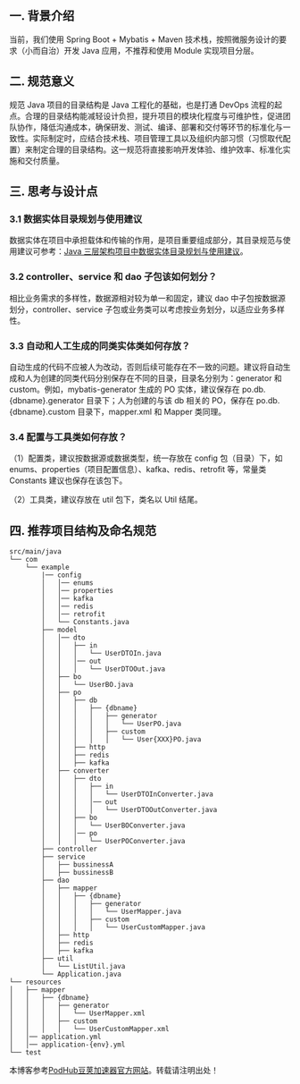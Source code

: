 ## 一. 背景介绍

当前，我们使用 Spring Boot + Mybatis + Maven 技术栈，按照微服务设计的要求（小而自治）开发 Java 应用，不推荐和使用 Module 实现项目分层。

## 二. 规范意义

规范 Java 项目的目录结构是 Java 工程化的基础，也是打通 DevOps 流程的起点。合理的目录结构能减轻设计负担，提升项目的模块化程度与可维护性，促进团队协作，降低沟通成本，确保研发、测试、编译、部署和交付等环节的标准化与一致性。实际制定时，应结合技术栈、项目管理工具以及组织内部习惯（习惯取代配置）来制定合理的目录结构。这一规范将直接影响开发体验、维护效率、标准化实施和交付质量。

## 三. 思考与设计点

### 3.1 数据实体目录规划与使用建议

数据实体在项目中承担载体和传输的作用，是项目重要组成部分，其目录规范与使用建议可参考：[Java 三层架构项目中数据实体目录规划与使用建议](https://github.com)。

### 3.2 controller、service 和 dao 子包该如何划分？

相比业务需求的多样性，数据源相对较为单一和固定，建议 dao 中子包按数据源划分，controller、service 子包或业务类可以考虑按业务划分，以适应业务多样性。

### 3.3 自动和人工生成的同类实体类如何存放？

自动生成的代码不应被人为改动，否则后续可能存在不一致的问题。建议将自动生成和人为创建的同类代码分别保存在不同的目录，目录名分别为：generator 和 custom。例如，mybatis-generator 生成的 PO 实体，建议保存在 po.db.{dbname}.generator 目录下；人为创建的与该 db 相关的 PO，保存在 po.db.{dbname}.custom 目录下，mapper.xml 和 Mapper 类同理。

### 3.4 配置与工具类如何存放？

（1）配置类，建议按数据源或数据类型，统一存放在 config 包（目录）下，如 enums、properties（项目配置信息）、kafka、redis、retrofit 等，常量类 Constants 建议也保存在该包下。

（2）工具类，建议存放在 util 包下，类名以 Util 结尾。

## 四. 推荐项目结构及命名规范

```
src/main/java
└── com
    └── example
        |── config
        │   │── enums
        │   │── properties
        │   │── kafka
        │   │── redis
        │   │── retrofit
        │   └── Constants.java
        ├── model
        │   │── dto
        │   │   ├── in
        │   │   │   └── UserDTOIn.java
        │   │   │── out
        │   │   │   └── UserDTOOut.java
        │   ├── bo
        │   │   └── UserBO.java
        │   ├── po
        │   │   ├── db
        │   │   │   ├── {dbname}
        │   │   │   │   ├── generator
        │   │   │   │   │   └── UserPO.java
        │   │   │   │   ├── custom
        │   │   │   │   │   └── User{XXX}PO.java
        │   │   ├── http
        │   │   ├── redis
        │   │   ├── kafka
        │   ├── converter
        │   │   ├── dto
        │   │   │   ├── in
        │   │   │   │   └── UserDTOInConverter.java        
        │   │   │   │── out
        │   │   │   │   └── UserDTOOutConverter.java        
        │   │   ├── bo
        │   │   │   └── UserBOConverter.java
        │   │   │── po
        │   │   │   └── UserPOConverter.java
        ├── controller
        ├── service
        │   ├── bussinessA
        │   ├── bussinessB
        ├── dao
        │   ├── mapper
        │   │   ├── {dbname}
        │   │   │   ├── generator
        │   │   │   │   └── UserMapper.java
        │   │   │   ├── custom
        │   │   │   │   └── UserCustomMapper.java 
        │   ├── http
        │   ├── redis
        │   ├── kafka        
        ├── util
        │   └── ListUtil.java
        └── Application.java
└── resources
│   ├── mapper
│   │   ├── {dbname}
│   │   │   ├── generator
│   │   │   │   └── UserMapper.xml
│   │   │   ├── custom 
│   │   │   │   └── UserCustomMapper.xml
│   │── application.yml
│   │── application-{env}.yml
└── test
```

本博客参考[PodHub豆荚加速器官方网站](https://rikeduke.com)。转载请注明出处！
